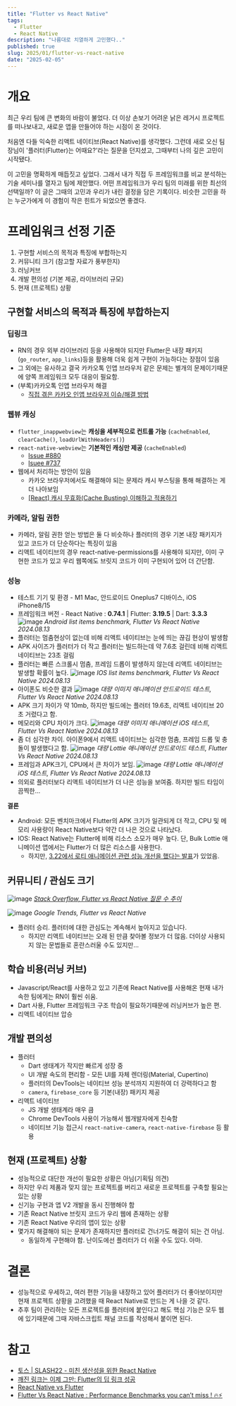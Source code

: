 ```yaml
---
title: "Flutter vs React Native"
tags:
  - Flutter
  - React Native
description: "나름대로 치열하게 고민했다.."
published: true
slug: 2025/01/flutter-vs-react-native
date: "2025-02-05"
---
```


# 개요
최근 우리 팀에 큰 변화의 바람이 불었다. 더 이상 손보기 어려운 낡은 레거시 프로젝트를 떠나보내고, 새로운 앱을 만들어야 하는 시점이 온 것이다.

처음엔 다들 익숙한 리액트 네이티브(React Native)를 생각했다. 그런데 새로 오신 팀장님이 '플러터(Flutter)는 어때요?'라는 질문을 던지셨고, 그때부터 나의 깊은 고민이 시작됐다.

이 고민을 명확하게 매듭짓고 싶었다. 그래서 내가 직접 두 프레임워크를 비교 분석하는 기술 세미나를 열자고 팀에 제안했다. 어떤 프레임워크가 우리 팀의 미래를 위한 최선의 선택일까? 이 글은 그때의 고민과 우리가 내린 결정을 담은 기록이다. 비슷한 고민을 하는 누군가에게 이 경험이 작은 힌트가 되었으면 좋겠다.

# 프레임워크 선정 기준

1. 구현할 서비스의 목적과 특징에 부합하는지
2. 커뮤니티 크기 (참고할 자료가 풍부한지)
3. 러닝커브
4. 개발 편의성 (기본 제공, 라이브러리 규모)
5. 현재 (프로젝트) 상황

## 구현할 서비스의 목적과 특징에 부합하는지

### 딥링크

- RN의 경우 외부 라이브러리 등을 사용해야 되지만 Flutter은 내장 패키지(`go_router`, `app_links`)등을 활용해 더욱 쉽게 구현이 가능하다는 장점이 있음
- 그 외에는 유사하고 결국 카카오톡 인앱 브라우저 같은 문제는 별개의 문제이기때문에 양쪽 프레임워크 모두 대응이 필요함.
- (부록)카카오톡 인앱 브라우저 해결
    - [직접 겪은 카카오 인앱 브라우저 이슈/해결 방법](https://guiyomi.tistory.com/159)

### 웹뷰 캐싱

- `flutter_inappwebview`는 **캐싱을 세부적으로 컨트롤 가능** (`cacheEnabled`, `clearCache()`, `loadUrlWithHeaders()`)
- `react-native-webview`는 **기본적인 캐싱만 제공** (`cacheEnabled`)
    - [Issue #880](https://github.com/react-native-webview/react-native-webview/issues/880)
    - [Isuee #737](https://github.com/react-native-webview/react-native-webview/issues/737)
- 웹에서 처리하는 방안이 있음
    - 카카오 브라우저에서도 해결해야 되는 문제라 캐시 부스팅을 통해 해결하는 게 더 나아보임
    - [[React] 캐시 무효화(Cache Busting) 이해하고 적용하기](https://adjh54.tistory.com/70)

### 카메라, 알림 권한

- 카메라, 알림 권한 얻는 방법은 둘 다 비슷하나 플러터의 경우 기본 내장 패키지가 있고 코드가 더 단순하다는 특징이 있음
- 리액트 네이티브의 경우 react-native-permissions를 사용해야 되지만, 이미 구현한 코드가 있고 우리 웹쪽에도 브릿지 코드가 이미 구현되어 있어 더 간단함.

### 성능

- 테스트 기기 및 환경 - M1 Mac, 안드로이드 Oneplus7 디바이스, iOS iPhone8/15
- 프레임워크 버전 - React Native : **0.74.1** | Flutter: **3.19.5** | Dart: **3.3.3**
![image](https://github.com/user-attachments/assets/0ccbc453-090c-4b81-b0f3-a588f567fc41)
*Android list items benchmark, Flutter Vs React Native 2024.08.13*
- 플러터는 멈춤현상이 없는데 비해 리액트 네이티브는 눈에 띄는 끊김 현상이 발생함
- APK 사이즈가 플러터가 더 작고 플러터는 빌드하는데 약 7.6초 걸린데 비해 리액트 네이티브는 23초 걸림
- 플러터는 빠른 스크롤시 멈춤, 프레임 드롭이 발생하지 않는데 리액트 네이티브는 발생할 확률이 높다.
![image](https://github.com/user-attachments/assets/f799c999-8981-4148-b54e-8131529a763c)
*IOS list items benchmark, Flutter Vs React Native 2024.08.13*
- 아이폰도 비슷한 결과
![image](https://github.com/user-attachments/assets/c50e9488-8e02-4d0f-b236-01aaf04457e1)
*대량 이미지 애니메이션 안드로이드 테스트, Flutter Vs React Native 2024.08.13*
- APK 크기 차이가 약 10mb, 하지만 빌드에는 플러터 19.6초, 리액트 네이티브 20초 거렸다고 함.
- 메모리와 CPU 차이가 크다.
![image](https://github.com/user-attachments/assets/995a4ac5-f2f9-45ff-84bf-ba4f6b689e39)
*대량 이미지 애니메이션 iOS 테스트, Flutter Vs React Native 2024.08.13*
- 좀 더 심각한 차이. 아이폰9에서 리액트 네이티브는 심각한 멈춤, 프레임 드롭 및 충돌이 발생했다고 함.
![image](https://github.com/user-attachments/assets/4c4b0491-1321-40f5-82b9-b34f60d5d9a4)
*대량 Lottie 애니메이션 안드로이드 테스트, Flutter Vs React Native 2024.08.13*
- 프레임과 APK크기, CPU에서 큰 차이가 보임.
![image](https://github.com/user-attachments/assets/251929a0-4ba4-4590-b6d7-828814e4cbaa)
*대량 Lottie 애니메이션 iOS 테스트, Flutter Vs React Native 2024.08.13*
- 의외로 플러터보다 리액트 네이티브가 더 나은 성능을 보여줌. 하지만 빌드 타임이 끔찍한…

**결론**

- Android: 모든 벤치마크에서 Flutter의 APK 크기가 일관되게 더 작고, CPU 및 메모리 사용량이 React Native보다 약간 더 나은 것으로 나타났다.
- IOS: React Native는 Flutter에 비해 리소스 소모가 매우 높다. 단, Bulk Lottie 애니메이션 앱에서는 Flutter가 더 많은 리소스를 사용한다.
    - 하지만, [3.22에서 로티 애니메이션 관련 성능 개선을 했다는 발표](https://medium.com/flutter/whats-new-in-flutter-3-22-fbde6c164fe3)가 있었음.

## 커뮤니티 / 관심도 크기

![image](https://github.com/user-attachments/assets/0abc7b01-332b-4921-87b9-b59fc4a0a036)
*[Stack Overflow, Flutter vs React Native 질문 수 추이](https://trends.stackoverflow.co/?tags=react-native,flutter)*

![image](https://github.com/user-attachments/assets/4b5fa458-7d47-4d1c-8f98-fc19cff75f77)
*Google Trends, Flutter vs React Native*
- 플러터 승리. 플러터에 대한 관심도는 계속해서 높아지고 있습니다.
    - 하지만 리액트 네이티브는 오래 된 만큼 찾아볼 정보가 더 많음. 더이상 사용되지 않는 문법들로 혼란스러울 수도 있지만…

## 학습 비용(러닝 커브)

- Javascript/React를 사용하고 있고 기존에 React Native를 사용해온 현재 내가 속한 팀에게는 RN이 훨씬 쉬움.
- Dart 사용, Flutter 프레임워크 구조 학습이 필요하기때문에 러닝커브가 높은 편.
- 리액트 네이티브 압승

## 개발 편의성

- 플러터
    - Dart 생태계가 작지만 빠르게 성장 중
    - UI 개발 속도의 편리함 - 모든 UI를 자체 렌더링(Material, Cupertino)
    - 플러터의 DevTools는 네이티브 성능 분석까지 지원하여 더 강력하다고 함
    - `camera`, `firebase_core` 등 기본(내장) 패키지 제공
- 리액트 네이티브
    - JS 개발 생태계라 매우 큼
    - Chrome DevTools 사용이 가능해서 웹개발자에게 친숙함
    - 네이티브 기능 접근시 `react-native-camera`, `react-native-firebase` 등 활용

## 현재 (프로젝트) 상황

- 성능적으로 대단한 개선이 필요한 상황은 아님(기획팀 의견)
- 하지만 우리 제품과 맞지 않는 프로젝트를 버리고 새로운 프로젝트를 구축할 필요는 있는 상황
- 신기능 구현과 앱 V2 개발을 동시 진행해야 함
- 기존 React Native 브릿지 코드가 우리 웹에 존재하는 상황
- 기존 React Native 우리의 앱이 있는 상황
- 몇가지 해결해야 되는 문제가 존재하지만 플러터로 건너가도 해결이 되는 건 아님.
    - 동일하게 구현해야 함. 난이도에선 플러터가 더 쉬울 수도 있다. 아마.
 
# 결론

- 성능적으로 우세하고, 여러 편한 기능을 내장하고 있어 플러터가 더 좋아보이지만 현재 프로젝트 상황을 고려했을 때 React Native로 만드는 게 나을 것 같다.
- 추후 팀이 관리하는 모든 프로젝트를 플러터에 붙인다고 해도 핵심 기능은 모두 웹에 있기때문에 그때 자바스크립트 채널 코드를 작성해서 붙이면 된다.

# 참고

- [토스 | SLASH22 - 미친 생산성을 위한 React Native](https://youtu.be/b_6CjuvVg8o?si=VnbYkKHZPT9YoF1f)
- [깨진 링크는 이제 그만: Flutter의 딥 링크 성공](https://io.google/2024/explore/91d19c5a-ebb9-43e9-bf31-0366af7d2ba5/intl/ko/)
- [React Native vs Flutter](https://velog.io/@minwoo129/React-Native-vs-Flutter)
- [Flutter Vs React Native : Performance Benchmarks you can’t miss ! 🔥⚡️](https://nateshmbhat.medium.com/flutter-vs-react-native-performance-benchmarks-you-cant-miss-%EF%B8%8F-2e31905df9b4)
